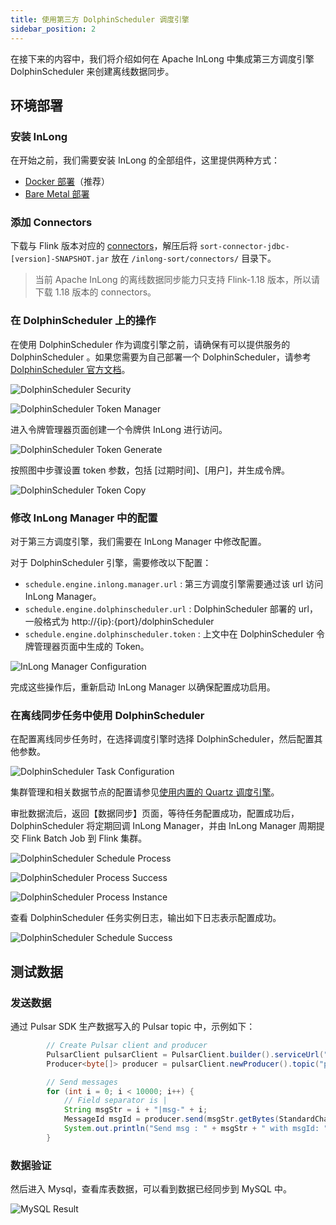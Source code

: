 ```yaml
---
title: 使用第三方 DolphinScheduler 调度引擎
sidebar_position: 2
---
```


在接下来的内容中，我们将介绍如何在 Apache InLong 中集成第三方调度引擎 DolphinScheduler 来创建离线数据同步。

## 环境部署

### 安装 InLong

在开始之前，我们需要安装 InLong 的全部组件，这里提供两种方式：

- [Docker 部署](deployment/docker.md)（推荐）
- [Bare Metal 部署](deployment/bare_metal.md)

### 添加 Connectors

下载与 Flink 版本对应的 [connectors](https://inlong.apache.org/zh-CN/downloads)，解压后将 `sort-connector-jdbc-[version]-SNAPSHOT.jar` 放在 `/inlong-sort/connectors/` 目录下。
> 当前 Apache InLong 的离线数据同步能力只支持 Flink-1.18 版本，所以请下载 1.18 版本的 connectors。

### 在 DolphinScheduler 上的操作

在使用 DolphinScheduler 作为调度引擎之前，请确保有可以提供服务的 DolphinScheduler 。如果您需要为自己部署一个 DolphinScheduler，请参考 [DolphinScheduler 官方文档](https://dolphinscheduler.apache.org/zh-cn)。

![DolphinScheduler Security](img/pulsar_mysql/dolphinscheduler/ds_security.png)

![DolphinScheduler Token Manager](img/pulsar_mysql/dolphinscheduler/ds_token_manager.png)

进入令牌管理器页面创建一个令牌供 InLong 进行访问。

![DolphinScheduler Token Generate](img/pulsar_mysql/dolphinscheduler/ds_token_generate.png)

按照图中步骤设置 token 参数，包括 [过期时间]、[用户]，并生成令牌。

![DolphinScheduler Token Copy](img/pulsar_mysql/dolphinscheduler/ds_token_copy.png)

### 修改 InLong Manager 中的配置

对于第三方调度引擎，我们需要在 InLong Manager 中修改配置。

对于 DolphinScheduler 引擎，需要修改以下配置：

* `schedule.engine.inlong.manager.url` : 第三方调度引擎需要通过该 url 访问 InLong Manager。
* `schedule.engine.dolphinscheduler.url` : DolphinScheduler 部署的 url，一般格式为 http://{ip}:{port}/dolphinScheduler
* `schedule.engine.dolphinscheduler.token` : 上文中在 DolphinScheduler 令牌管理器页面中生成的 Token。

![InLong Manager Configuration](img/pulsar_mysql/dolphinscheduler/inlong_manager_conf.png)

完成这些操作后，重新启动 InLong Manager 以确保配置成功启用。

### 在离线同步任务中使用 DolphinScheduler

在配置离线同步任务时，在选择调度引擎时选择 DolphinScheduler，然后配置其他参数。

![DolphinScheduler Task Configuration](img/pulsar_mysql/dolphinscheduler/ds_task_conf.png)

集群管理和相关数据节点的配置请参见[使用内置的 Quartz 调度引擎](quartz_example.md)。

审批数据流后，返回【数据同步】页面，等待任务配置成功，配置成功后，DolphinScheduler 将定期回调 InLong Manager，并由 InLong Manager 周期提交 Flink Batch Job 到 Flink 集群。

![DolphinScheduler Schedule Process](img/pulsar_mysql/dolphinscheduler/ds_schedule_process.png)

![DolphinScheduler Process Success](img/pulsar_mysql/dolphinscheduler/ds_process_success.png)

![DolphinScheduler Process Instance](img/pulsar_mysql/dolphinscheduler/ds_process_instance.png)

查看 DolphinScheduler 任务实例日志，输出如下日志表示配置成功。

![DolphinScheduler Schedule Success](img/pulsar_mysql/dolphinscheduler/ds_schedule_success.png)

## 测试数据

### 发送数据

通过 Pulsar SDK 生产数据写入的 Pulsar topic 中，示例如下：

```java
        // Create Pulsar client and producer
        PulsarClient pulsarClient = PulsarClient.builder().serviceUrl("pulsar://localhost:6650").build();
        Producer<byte[]> producer = pulsarClient.newProducer().topic("public/default/test").create();

        // Send messages
        for (int i = 0; i < 10000; i++) {
            // Field separator is |
            String msgStr = i + "|msg-" + i;
            MessageId msgId = producer.send(msgStr.getBytes(StandardCharsets.UTF_8));
            System.out.println("Send msg : " + msgStr + " with msgId: " + msgId);
        }
```

### 数据验证

然后进入 Mysql，查看库表数据，可以看到数据已经同步到 MySQL 中。

![MySQL Result](img/pulsar_mysql/dolphinscheduler/mysql_result.png)
